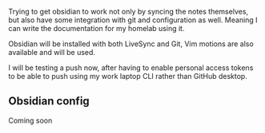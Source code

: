 Trying to get obsidian to work not only by syncing the notes themselves, but also have some integration with git and configuration as well. Meaning I can write the documentation for my homelab using it.

Obsidian will be installed with both LiveSync and Git, Vim motions are also available and will be used.

I will be testing a push now, after having to enable personal access tokens to be able to push using my work laptop CLI rather than GitHub desktop.

## Obsidian config
Coming soon